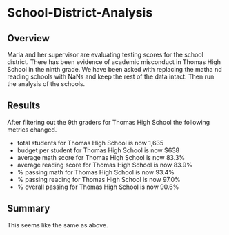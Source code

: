 # School-District-Analysis

## Overview
Maria and her supervisor are evaluating testing scores for the school district.  There has been evidence of academic misconduct in Thomas High School in the ninth grade.  We have been asked with replacing the matha nd reading schools with NaNs and keep the rest of the data intact.  Then run the analysis of the schools.  

## Results
After filtering out the 9th graders for Thomas High School the following metrics changed.
* total students for Thomas High School is now 1,635
* budget per student for Thomas High School is now $638
* average math score for Thomas High School is now 83.3%
* average reading score for Thomas High School is now 83.9%
* % passing math for Thomas High School is now 93.4%
* % passing reading for Thomas High School is now 97.0%
* % overall passing for Thomas High School is now 90.6%

## Summary
This seems like the same as above.
